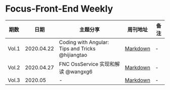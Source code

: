 # Focus-Front-End Weekly

|期数|日期|主题分享|周刊地址|备注|
|---|---|---|---|---|
| Vol.1 | 2020.04.22 | Coding with Angular: Tips and Tricks @hijiangtao | [Markdown](./2020-04-22.md) |-|
| Vol.2 | 2020.04.27 | FNC OssService 实现和解读 @wangxg6 | [Markdown](./2020-04-27.md) |-|
| Vol.3 | 2020.05 | - | [Markdown]() |-|
